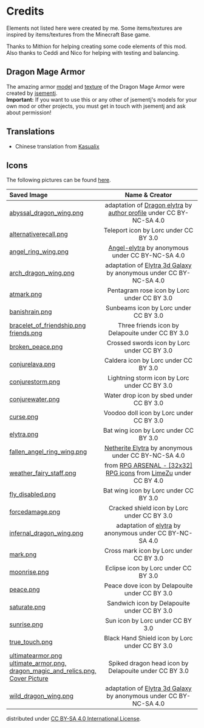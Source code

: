# Credits
Elements not listed here were created by me. Some items/textures are inspired by items/textures from the Minecraft Base game.

Thanks to Mithion for helping creating some code elements of this mod. Also thanks to Ceddi and Nico for helping with testing and balancing.

## Dragon Mage Armor
The amazing armor [model](/src/main/resources/assets/dmnr/geo/dragon_mage_armor.geo.json) 
and [texture](/src/main/resources/assets/dmnr/textures/models/armor/infernal_dragon_mage_armor_texture.png) 
of the Dragon Mage Armor were created by [jsementj](https://www.reddit.com/user/jsementj/).
<br>__Important:__ If you want to use this or any other of jsementj's models for your own mod or other projects, you must get in touch with jsementj and ask about permission!

## Translations
- Chinese translation from [Kasualix](https://github.com/Joh0210/DragonMagicAndRelics/commits?author=Kasualix)

## Icons
The following pictures can be found [here](https://game-icons.net). 
  

| Saved Image                                                                                                                                                                                                                                                                        |                                                                                              Name & Creator                                                                                               | 
|:-----------------------------------------------------------------------------------------------------------------------------------------------------------------------------------------------------------------------------------------------------------------------------------|:---------------------------------------------------------------------------------------------------------------------------------------------------------------------------------------------------------:|
| [abyssal_dragon_wing.png](/src/main/resources/assets/dmnr/textures/models/armor/abyssal_dragon_wing.png)                                                                                                                                                                           | adaptation of [Dragon elytra](https://minecraft.novaskin.me/skin/1118213321/Dragon-elytra) by [author profile](https://minecraft.novaskin.me/gallery/profile/102225959245460772812) under CC BY-NC-SA 4.0 |
| [alternativerecall.png](/src/main/resources/assets/dmnr/textures/spell/component/alternativerecall.png)                                                                                                                                                                            |                                                                                   Teleport icon by Lorc under CC BY 3.0                                                                                   |
| [angel_ring_wing.png](/src/main/resources/assets/dmnr/textures/models/angel_ring_wing.png)                                                                                                                                                                                         |                                               [Angel-elytra](https://minecraft.novaskin.me/skin/4915913041/Angel-elytra) by anonymous under CC BY-NC-SA 4.0                                               |
| [arch_dragon_wing.png](/src/main/resources/assets/dmnr/textures/models/armor/arch_dragon_wing.png)                                                                                                                                                                                 |                                    adaptation of [Elytra 3d Galaxy](https://minecraft.novaskin.me/skin/2044903065/Elytra-3d-Galaxy) by anonymous under CC BY-NC-SA 4.0                                    |
| [atmark.png](/src/main/resources/assets/dmnr/textures/spell/shape/atmark.png)                                                                                                                                                                                                      |                                                                                Pentagram rose icon by Lorc under CC BY 3.0                                                                                |
| [banishrain.png](/src/main/resources/assets/dmnr/textures/spell/component/banishrain.png)                                                                                                                                                                                          |                                                                                   Sunbeams icon by Lorc under CC BY 3.0                                                                                   |
| [bracelet_of_friendship.png](/src/main/resources/assets/dmnr/textures/gui/bracelet_of_friendship.png) <br> [friends.png](/src/main/resources/assets/dmnr/textures/spell/shape/friends.png)                                                                                         |                                                                             Three friends icon by Delapouite under CC BY 3.0                                                                              |
| [broken_peace.png](/src/main/resources/assets/dmnr/textures/mob_effect/broken_peace.png)                                                                                                                                                                                           |                                                                                Crossed swords icon by Lorc under CC BY 3.0                                                                                |
| [conjurelava.png](/src/main/resources/assets/dmnr/textures/spell/component/conjurelava.png)                                                                                                                                                                                        |                                                                                   Caldera icon by Lorc under CC BY 3.0                                                                                    |
| [conjurestorm.png](/src/main/resources/assets/dmnr/textures/spell/component/conjurestorm.png)                                                                                                                                                                                      |                                                                               Lightning storm icon by Lorc under CC BY 3.0                                                                                |
| [conjurewater.png](/src/main/resources/assets/dmnr/textures/spell/component/conjurewater.png)                                                                                                                                                                                      |                                                                                  Water drop icon by sbed under CC BY 3.0                                                                                  |
| [curse.png](/src/main/resources/assets/dmnr/textures/spell/shape/curse.png)                                                                                                                                                                                                        |                                                                                 Voodoo doll icon by Lorc under CC BY 3.0                                                                                  |
| [elytra.png](src/main/resources/assets/dmnr/textures/mob_effect/elytra.png)                                                                                                                                                                                                        |                                                                                   Bat wing icon by Lorc under CC BY 3.0                                                                                   |
| [fallen_angel_ring_wing.png](/src/main/resources/assets/dmnr/textures/models/fallen_angel_ring_wing.png)                                                                                                                                                                           |                                           [Netherite Elytra](https://minecraft.novaskin.me/skin/4317373181/Netherite-Elytra) by anonymous under CC BY-NC-SA 4.0                                           |
| [weather_fairy_staff.png](/src/main/resources/assets/dmnr/textures/item/weather_fairy_staff.png)                                                                                                                                                                                   |                                     from [RPG ARSENAL - [32x32] RPG icons](https://limezu.itch.io/rpg-arsenal) from [LimeZu](https://limezu.itch.io) under CC BY 4.0                                      |
| [fly_disabled.png](src/main/resources/assets/dmnr/textures/mob_effect/fly_disabled.png)                                                                                                                                                                                            |                                                                                   Bat wing icon by Lorc under CC BY 3.0                                                                                   |
| [forcedamage.png](/src/main/resources/assets/dmnr/textures/spell/component/forcedamage.png)                                                                                                                                                                                        |                                                                                Cracked shield icon by Lorc under CC BY 3.0                                                                                |
| [infernal_dragon_wing.png](/src/main/resources/assets/dmnr/textures/models/armor/infernal_dragon_wing.png)                                                                                                                                                                         |                                              adaptation of [elytra](https://minecraft.novaskin.me/skin/5012153940/elytra) by anonymous under CC BY-NC-SA 4.0                                              |
| [mark.png](/src/main/resources/assets/dmnr/textures/spell/component/mark.png)                                                                                                                                                                                                      |                                                                                  Cross mark icon by Lorc under CC BY 3.0                                                                                  |
| [moonrise.png](/src/main/resources/assets/dmnr/textures/spell/component/moonrise.png)                                                                                                                                                                                              |                                                                                   Eclipse icon by Lorc under CC BY 3.0                                                                                    |
| [peace.png](/src/main/resources/assets/dmnr/textures/mob_effect/peace.png)                                                                                                                                                                                                         |                                                                               Peace dove icon by Delapouite under CC BY 3.0                                                                               |
| [saturate.png](/src/main/resources/assets/dmnr/textures/spell/component/saturate.png)                                                                                                                                                                                              |                                                                                Sandwich icon by Delapouite under CC BY 3.0                                                                                |
| [sunrise.png](/src/main/resources/assets/dmnr/textures/spell/component/sunrise.png)                                                                                                                                                                                                |                                                                                     Sun icon by Lorc under CC BY 3.0                                                                                      |
| [true_touch.png](/src/main/resources/assets/dmnr/textures/spell/shape/true_touch.png)                                                                                                                                                                                              |                                                                              Black Hand Shield icon by Lorc under CC BY 3.0                                                                               |
| [ultimatearmor.png](/src/main/resources/assets/dmnr/textures/spell/component/ultimatearmor.png)<br>[ultimate_armor.png,](/src/main/resources/assets/dmnr/textures/mob_effect/ultimate_armor.png)<br>[dragon_magic_and_relics.png,<br/>Cover Picture](/src/main/resources/dmnr.png) |                                                                           Spiked dragon head icon by Delapouite under CC BY 3.0                                                                           |
| [wild_dragon_wing.png](/src/main/resources/assets/dmnr/textures/models/armor/wild_dragon_wing.png)                                                                                                                                                                                 |                                    adaptation of [Elytra 3d Galaxy](https://minecraft.novaskin.me/skin/2044903065/Elytra-3d-Galaxy) by anonymous under CC BY-NC-SA 4.0                                    |



distributed under [CC BY-SA 4.0 International License](https://creativecommons.org/licenses/by-sa/4.0/).

